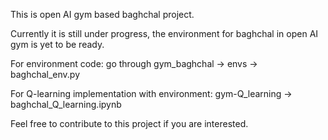 This is open AI gym based baghchal project. 

Currently it is still under progress, the environment for baghchal in open AI gym is yet to be ready. 

For environment code: go through gym_baghchal -> envs -> baghchal_env.py

For Q-learning implementation with environment: gym-Q_learning -> baghchal_Q_learning.ipynb

Feel free to contribute to this project if you are interested. 
